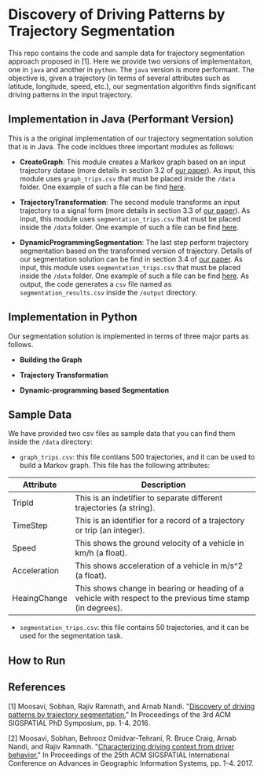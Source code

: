 # Discovery of Driving Patterns by Trajectory Segmentation
This repo contains the code and sample data for trajectory segmentation approach proposed in [1]. Here we provide two versions of implementaiton, one in `java` and another in `python`. The `java` version is more performant. The objective is, given a trajectory (in terms of several attributes such as latitude, longitude, speed, etc.), our segmentation algorithm finds significant driving patterns in the input trajectory.  

## Implementation in Java (Performant Version)
This is a the original implementation of our trajectory segmentation solution that is in Java. The code incldues three important modules as follows:

* __CreateGraph__: This module creates a Markov graph based on an input trajectory datase (more details in section 3.2 of [our paper](https://arxiv.org/pdf/1804.08748.pdf)). As input, this module uses `graph_trips.csv` that must be placed inside the `/data` folder. One example of such a file can be find [here](https://github.com/sobhan-moosavi/Trajectory_Segmentation/blob/master/data/graph_trips.csv).

* __TrajectoryTransformation__: The second module transforms an input trajectory to a signal form (more details in section 3.3 of [our paper](https://arxiv.org/pdf/1804.08748.pdf)). As input, this module uses `segmentation_trips.csv` that must be placed inside the `/data` folder. One example of such a file can be find [here](https://github.com/sobhan-moosavi/Trajectory_Segmentation/blob/master/data/segmentation_trips.csv).

* __DynamicProgrammingSegmentation__: The last step perform trajectory segmentation based on the transformed version of trajectory. Details of our segmentation solution can be find in section 3.4 of [our paper](https://arxiv.org/pdf/1804.08748.pdf). As input, this module uses `segmentation_trips.csv` that must be placed inside the `/data` folder. One example of such a file can be find [here](https://github.com/sobhan-moosavi/Trajectory_Segmentation/blob/master/data/segmentation_trips.csv). As output, the code generates a `csv` file named as `segmentation_results.csv` inside the `/output` directory. 


## Implementation in Python
Our segmentation solution is implemented in terms of three major parts as follows. 

* __Building the Graph__

* __Trajectory Transformation__

* __Dynamic-programming based Segmentation__


## Sample Data
We have provided two csv files as sample data that you can find them inside the `/data` directory:

* `graph_trips.csv`: this file contians 500 trajectories, and it can be used to build a Markov graph. This file has the following attributes:

| Attribute | Description |
| ------------- | ------------- |
| TripId | This is an indetifier to separate different trajectories (a string). |
| TimeStep | This is an identifier for a record of a trajectory or trip (an integer). |
| Speed | This shows the ground velocity of a vehicle in km/h (a float). |
| Acceleration | This shows acceleration of a vehicle in m/s^2 (a float). |
| HeaingChange | This shows change in bearing or heading of a vehicle with respect to the previous time stamp (in degrees). |

* `segmentation_trips.csv`: this file contains 50 trajectories, and it can be used for the segmentation task. 

## How to Run


## References
[1] Moosavi, Sobhan, Rajiv Ramnath, and Arnab Nandi. "[Discovery of driving patterns by trajectory segmentation.](https://arxiv.org/pdf/1804.08748.pdf)" In Proceedings of the 3rd ACM SIGSPATIAL PhD Symposium, pp. 1-4. 2016.

[2] Moosavi, Sobhan, Behrooz Omidvar-Tehrani, R. Bruce Craig, Arnab Nandi, and Rajiv Ramnath. "[Characterizing driving context from driver behavior.](https://dl.acm.org/doi/10.1145/3139958.3139992)" In Proceedings of the 25th ACM SIGSPATIAL International Conference on Advances in Geographic Information Systems, pp. 1-4. 2017.
